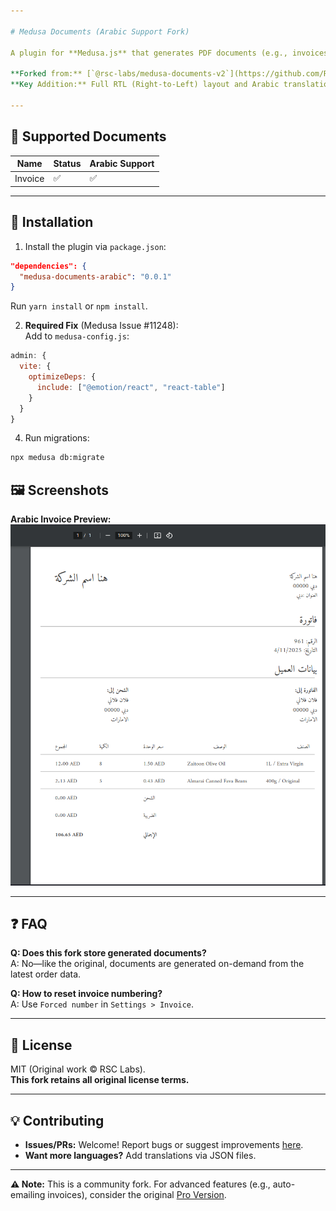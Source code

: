 ```yaml
---  

# Medusa Documents (Arabic Support Fork)

A plugin for **Medusa.js** that generates PDF documents (e.g., invoices, packing slips) with **added Arabic language support**.

**Forked from:** [`@rsc-labs/medusa-documents-v2`](https://github.com/RSC-Labs/medusa-documents) (MIT Licensed)  
**Key Addition:** Full RTL (Right-to-Left) layout and Arabic translation for invoices.

---
```


## 📜 Supported Documents
| Name         | Status             | Arabic Support |
| ------------ | ------------------ | -------------- |
| Invoice      | ✅                 | ✅             |

---

## 🚀 Installation
1. Install the plugin via `package.json`:
```json
"dependencies": {
  "medusa-documents-arabic": "0.0.1"
}
```
Run `yarn install` or `npm install`.

2. **Required Fix** (Medusa Issue #11248):  
   Add to `medusa-config.js`:
```js
admin: {
  vite: {
    optimizeDeps: {
      include: ["@emotion/react", "react-table"]
    }
  }
}
```

4. Run migrations:
```bash
npx medusa db:migrate
```

## 🖼️ Screenshots
**Arabic Invoice Preview:**  
![Arabic Invoice Preview](https://github.com/specture48/medusa-documents-arabic/raw/main/docs/arabic-invoice.png)

---

## ❓ FAQ
**Q: Does this fork store generated documents?**  
A: No—like the original, documents are generated on-demand from the latest order data.

**Q: How to reset invoice numbering?**  
A: Use `Forced number` in `Settings > Invoice`.

---

## 📜 License
MIT (Original work © RSC Labs).  
**This fork retains all original license terms.**

---

## 💡 Contributing
- **Issues/PRs:** Welcome! Report bugs or suggest improvements [here](https://github.com/your-username/medusa-documents-arabic).
- **Want more languages?** Add translations via JSON files.

---

**⚠️ Note:** This is a community fork. For advanced features (e.g., auto-emailing invoices), consider the original [Pro Version](https://github.com/RSC-Labs/medusa-documents#pro-version).

